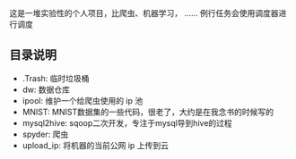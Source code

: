 这是一堆实验性的个人项目，比爬虫、机器学习， ......
例行任务会使用调度器进行调度
## 目录说明
* .Trash: 临时垃圾桶
* dw: 数据仓库
* ipool: 维护一个给爬虫使用的 ip 池
* MNIST: MNIST数据集的一些代码，很老了，大约是在我念书的时候写的
* mysql2hive: sqoop二次开发，专注于mysql导到hive的过程
* spyder: 爬虫
* upload_ip: 将机器的当前公网 ip 上传到云
